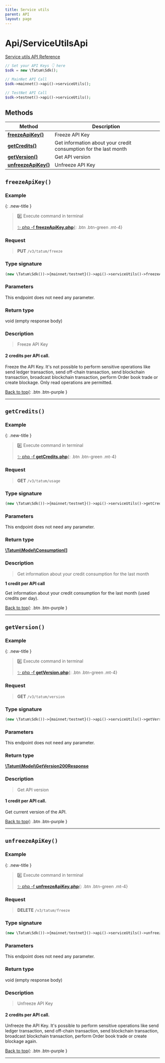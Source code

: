 ```yaml
---
title: Service utils
parent: API
layout: page
---
```


# Api/ServiceUtilsApi

[Service utils API Reference](https://apidoc.tatum.io/tag/Service-utils/)

```php
// Set your API Keys 👇 here
$sdk = new \Tatum\Sdk();

// MainNet API Call
$sdk->mainnet()->api()->serviceUtils();

// TestNet API Call
$sdk->testnet()->api()->serviceUtils();
```

## Methods

Method | Description
------------- | -------------
[**freezeApiKey()**](#freezeapikey) | Freeze API Key
[**getCredits()**](#getcredits) | Get information about your credit consumption for the last month
[**getVersion()**](#getversion) | Get API version
[**unfreezeApiKey()**](#unfreezeapikey) | Unfreeze API Key


## `freezeApiKey()`

### Example

{: .new-title }
> #️⃣ Execute command in terminal 
> 
> [✨ php -f **freezeApiKey.php**](https://github.com/tatumio/tatum-php/blob/master/examples/Api/ServiceUtilsApi/freezeApiKey.php){: .btn .btn-green .mt-4}

### Request

> **PUT** `/v3/tatum/freeze`

### Type signature

```php
(new \Tatum\Sdk())->{mainnet/testnet}()->api()->serviceUtils()->freezeApiKey()
```

### Parameters

This endpoint does not need any parameter.

### Return type

void (empty response body)

### Description

> Freeze API Key

#### 2 credits per API call.

Freeze the API Key. It's not possible to perform sensitive operations like send ledger transaction, send off-chain transaction, send blockchain transaction, broadcast blockchain transaction, perform Order book trade or create blockage. Only read operations are permitted.

[Back to top](#top){: .btn .btn-purple }

---


## `getCredits()`

### Example

{: .new-title }
> #️⃣ Execute command in terminal 
> 
> [✨ php -f **getCredits.php**](https://github.com/tatumio/tatum-php/blob/master/examples/Api/ServiceUtilsApi/getCredits.php){: .btn .btn-green .mt-4}

### Request

> **GET** `/v3/tatum/usage`

### Type signature

```php
(new \Tatum\Sdk())->{mainnet/testnet}()->api()->serviceUtils()->getCredits(): \Tatum\Model\Consumption[]
```

### Parameters

This endpoint does not need any parameter.

### Return type

[**\Tatum\Model\Consumption[]**](../../Model/Consumption)

### Description

> Get information about your credit consumption for the last month

**1 credit per API call**

Get information about your credit consumption for the last month (used credits per day).

[Back to top](#top){: .btn .btn-purple }

---


## `getVersion()`

### Example

{: .new-title }
> #️⃣ Execute command in terminal 
> 
> [✨ php -f **getVersion.php**](https://github.com/tatumio/tatum-php/blob/master/examples/Api/ServiceUtilsApi/getVersion.php){: .btn .btn-green .mt-4}

### Request

> **GET** `/v3/tatum/version`

### Type signature

```php
(new \Tatum\Sdk())->{mainnet/testnet}()->api()->serviceUtils()->getVersion(): \Tatum\Model\GetVersion200Response
```

### Parameters

This endpoint does not need any parameter.

### Return type

[**\Tatum\Model\GetVersion200Response**](../../Model/GetVersion200Response)

### Description

> Get API version

#### 1 credit per API call.

Get current version of the API.

[Back to top](#top){: .btn .btn-purple }

---


## `unfreezeApiKey()`

### Example

{: .new-title }
> #️⃣ Execute command in terminal 
> 
> [✨ php -f **unfreezeApiKey.php**](https://github.com/tatumio/tatum-php/blob/master/examples/Api/ServiceUtilsApi/unfreezeApiKey.php){: .btn .btn-green .mt-4}

### Request

> **DELETE** `/v3/tatum/freeze`

### Type signature

```php
(new \Tatum\Sdk())->{mainnet/testnet}()->api()->serviceUtils()->unfreezeApiKey()
```

### Parameters

This endpoint does not need any parameter.

### Return type

void (empty response body)

### Description

> Unfreeze API Key

#### 2 credits per API call.

Unfreeze the API Key. It's possible to perform sensitive operations like send ledger transaction, send off-chain transaction, send blockchain transaction, broadcast blockchain transaction, perform Order book trade or create blockage again.

[Back to top](#top){: .btn .btn-purple }

---
